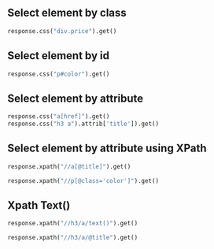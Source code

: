 
## Select element by class

```python
response.css("div.price").get()
```


## Select element by id

```python
response.css("p#color").get()
```


## Select element by attribute

```python
response.css("a[href]").get()
response.css("h3 a").attrib['title']).get()
```

## Select element by attribute using XPath

```python
response.xpath("//a[@title]").get()

response.xpath("//p[@class='color']").get()
```

## Xpath Text()

```python
response.xpath("//h3/a/text()").get()
```

```python
response.xpath("//h3/a/@title").get()
```
